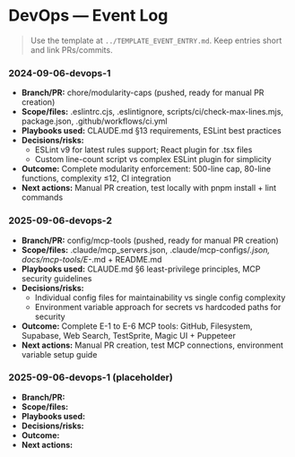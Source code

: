 # DevOps — Event Log

> Use the template at `../TEMPLATE_EVENT_ENTRY.md`. Keep entries short and link PRs/commits.

### 2024-09-06-devops-1
- **Branch/PR:** chore/modularity-caps (pushed, ready for manual PR creation)
- **Scope/files:** .eslintrc.cjs, .eslintignore, scripts/ci/check-max-lines.mjs, package.json, .github/workflows/ci.yml
- **Playbooks used:** CLAUDE.md §13 requirements, ESLint best practices
- **Decisions/risks:** 
  - ESLint v9 for latest rules support; React plugin for .tsx files
  - Custom line-count script vs complex ESLint plugin for simplicity
- **Outcome:** Complete modularity enforcement: 500-line cap, 80-line functions, complexity ≤12, CI integration
- **Next actions:** Manual PR creation, test locally with pnpm install + lint commands

### 2025-09-06-devops-2
- **Branch/PR:** config/mcp-tools (pushed, ready for manual PR creation)
- **Scope/files:** .claude/mcp_servers.json, .claude/mcp-configs/*.json, docs/mcp-tools/E-*.md + README.md
- **Playbooks used:** CLAUDE.md §6 least-privilege principles, MCP security guidelines
- **Decisions/risks:** 
  - Individual config files for maintainability vs single config complexity
  - Environment variable approach for secrets vs hardcoded paths for security
- **Outcome:** Complete E-1 to E-6 MCP tools: GitHub, Filesystem, Supabase, Web Search, TestSprite, Magic UI + Puppeteer
- **Next actions:** Manual PR creation, test MCP connections, environment variable setup guide

### 2025-09-06-devops-1 (placeholder)
- **Branch/PR:** 
- **Scope/files:** 
- **Playbooks used:** 
- **Decisions/risks:** 
- **Outcome:** 
- **Next actions:** 